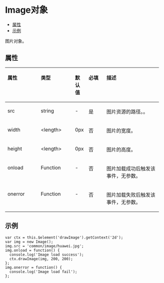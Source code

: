 # Image对象<a name="ZH-CN_TOPIC_0000001115974752"></a>

-   [属性](#zh-cn_topic_0000001058948927_section1968021961113)
-   [示例](#zh-cn_topic_0000001058948927_section13457717134912)

图片对象。

## 属性<a name="zh-cn_topic_0000001058948927_section1968021961113"></a>

<a name="zh-cn_topic_0000001058948927_table1025010619328"></a>
<table><thead align="left"><tr id="zh-cn_topic_0000001058948927_row163667603219"><th class="cellrowborder" valign="top" width="21.8%" id="mcps1.1.6.1.1"><p id="zh-cn_topic_0000001058948927_p536646193210"><a name="zh-cn_topic_0000001058948927_p536646193210"></a><a name="zh-cn_topic_0000001058948927_p536646193210"></a>属性</p>
</th>
<th class="cellrowborder" valign="top" width="22.34%" id="mcps1.1.6.1.2"><p id="zh-cn_topic_0000001058948927_p7366166163213"><a name="zh-cn_topic_0000001058948927_p7366166163213"></a><a name="zh-cn_topic_0000001058948927_p7366166163213"></a>类型</p>
</th>
<th class="cellrowborder" valign="top" width="7.9799999999999995%" id="mcps1.1.6.1.3"><p id="zh-cn_topic_0000001058948927_p143661564327"><a name="zh-cn_topic_0000001058948927_p143661564327"></a><a name="zh-cn_topic_0000001058948927_p143661564327"></a>默认值</p>
</th>
<th class="cellrowborder" valign="top" width="11.73%" id="mcps1.1.6.1.4"><p id="zh-cn_topic_0000001058948927_p11366264324"><a name="zh-cn_topic_0000001058948927_p11366264324"></a><a name="zh-cn_topic_0000001058948927_p11366264324"></a>必填</p>
</th>
<th class="cellrowborder" valign="top" width="36.15%" id="mcps1.1.6.1.5"><p id="zh-cn_topic_0000001058948927_p636619618325"><a name="zh-cn_topic_0000001058948927_p636619618325"></a><a name="zh-cn_topic_0000001058948927_p636619618325"></a>描述</p>
</th>
</tr>
</thead>
<tbody><tr id="zh-cn_topic_0000001058948927_row936656193210"><td class="cellrowborder" valign="top" width="21.8%" headers="mcps1.1.6.1.1 "><p id="zh-cn_topic_0000001058948927_p1436610643211"><a name="zh-cn_topic_0000001058948927_p1436610643211"></a><a name="zh-cn_topic_0000001058948927_p1436610643211"></a>src</p>
</td>
<td class="cellrowborder" valign="top" width="22.34%" headers="mcps1.1.6.1.2 "><p id="zh-cn_topic_0000001058948927_p4366156183210"><a name="zh-cn_topic_0000001058948927_p4366156183210"></a><a name="zh-cn_topic_0000001058948927_p4366156183210"></a>string</p>
</td>
<td class="cellrowborder" valign="top" width="7.9799999999999995%" headers="mcps1.1.6.1.3 "><p id="zh-cn_topic_0000001058948927_p193667616322"><a name="zh-cn_topic_0000001058948927_p193667616322"></a><a name="zh-cn_topic_0000001058948927_p193667616322"></a>-</p>
</td>
<td class="cellrowborder" valign="top" width="11.73%" headers="mcps1.1.6.1.4 "><p id="zh-cn_topic_0000001058948927_p636611610320"><a name="zh-cn_topic_0000001058948927_p636611610320"></a><a name="zh-cn_topic_0000001058948927_p636611610320"></a>是</p>
</td>
<td class="cellrowborder" valign="top" width="36.15%" headers="mcps1.1.6.1.5 "><p id="zh-cn_topic_0000001058948927_p13366106173215"><a name="zh-cn_topic_0000001058948927_p13366106173215"></a><a name="zh-cn_topic_0000001058948927_p13366106173215"></a>图片资源的路径。。</p>
</td>
</tr>
<tr id="zh-cn_topic_0000001058948927_row13366969325"><td class="cellrowborder" valign="top" width="21.8%" headers="mcps1.1.6.1.1 "><p id="zh-cn_topic_0000001058948927_p13366136183210"><a name="zh-cn_topic_0000001058948927_p13366136183210"></a><a name="zh-cn_topic_0000001058948927_p13366136183210"></a>width</p>
</td>
<td class="cellrowborder" valign="top" width="22.34%" headers="mcps1.1.6.1.2 "><p id="zh-cn_topic_0000001058948927_p73668623216"><a name="zh-cn_topic_0000001058948927_p73668623216"></a><a name="zh-cn_topic_0000001058948927_p73668623216"></a>&lt;length&gt;</p>
</td>
<td class="cellrowborder" valign="top" width="7.9799999999999995%" headers="mcps1.1.6.1.3 "><p id="zh-cn_topic_0000001058948927_p8366206123215"><a name="zh-cn_topic_0000001058948927_p8366206123215"></a><a name="zh-cn_topic_0000001058948927_p8366206123215"></a>0px</p>
</td>
<td class="cellrowborder" valign="top" width="11.73%" headers="mcps1.1.6.1.4 "><p id="zh-cn_topic_0000001058948927_p636617633210"><a name="zh-cn_topic_0000001058948927_p636617633210"></a><a name="zh-cn_topic_0000001058948927_p636617633210"></a>否</p>
</td>
<td class="cellrowborder" valign="top" width="36.15%" headers="mcps1.1.6.1.5 "><p id="zh-cn_topic_0000001058948927_p123661613324"><a name="zh-cn_topic_0000001058948927_p123661613324"></a><a name="zh-cn_topic_0000001058948927_p123661613324"></a>图片的宽度。</p>
</td>
</tr>
<tr id="zh-cn_topic_0000001058948927_row103661365321"><td class="cellrowborder" valign="top" width="21.8%" headers="mcps1.1.6.1.1 "><p id="zh-cn_topic_0000001058948927_p163663610321"><a name="zh-cn_topic_0000001058948927_p163663610321"></a><a name="zh-cn_topic_0000001058948927_p163663610321"></a>height</p>
</td>
<td class="cellrowborder" valign="top" width="22.34%" headers="mcps1.1.6.1.2 "><p id="zh-cn_topic_0000001058948927_p03673613324"><a name="zh-cn_topic_0000001058948927_p03673613324"></a><a name="zh-cn_topic_0000001058948927_p03673613324"></a>&lt;length&gt;</p>
</td>
<td class="cellrowborder" valign="top" width="7.9799999999999995%" headers="mcps1.1.6.1.3 "><p id="zh-cn_topic_0000001058948927_p113674614326"><a name="zh-cn_topic_0000001058948927_p113674614326"></a><a name="zh-cn_topic_0000001058948927_p113674614326"></a>0px</p>
</td>
<td class="cellrowborder" valign="top" width="11.73%" headers="mcps1.1.6.1.4 "><p id="zh-cn_topic_0000001058948927_p3367566327"><a name="zh-cn_topic_0000001058948927_p3367566327"></a><a name="zh-cn_topic_0000001058948927_p3367566327"></a>否</p>
</td>
<td class="cellrowborder" valign="top" width="36.15%" headers="mcps1.1.6.1.5 "><p id="zh-cn_topic_0000001058948927_p43671663322"><a name="zh-cn_topic_0000001058948927_p43671663322"></a><a name="zh-cn_topic_0000001058948927_p43671663322"></a>图片的高度。</p>
</td>
</tr>
<tr id="zh-cn_topic_0000001058948927_row18346152013215"><td class="cellrowborder" valign="top" width="21.8%" headers="mcps1.1.6.1.1 "><p id="zh-cn_topic_0000001058948927_p1033772416322"><a name="zh-cn_topic_0000001058948927_p1033772416322"></a><a name="zh-cn_topic_0000001058948927_p1033772416322"></a>onload</p>
</td>
<td class="cellrowborder" valign="top" width="22.34%" headers="mcps1.1.6.1.2 "><p id="zh-cn_topic_0000001058948927_p1337202419320"><a name="zh-cn_topic_0000001058948927_p1337202419320"></a><a name="zh-cn_topic_0000001058948927_p1337202419320"></a>Function</p>
</td>
<td class="cellrowborder" valign="top" width="7.9799999999999995%" headers="mcps1.1.6.1.3 "><p id="zh-cn_topic_0000001058948927_p137953293211"><a name="zh-cn_topic_0000001058948927_p137953293211"></a><a name="zh-cn_topic_0000001058948927_p137953293211"></a>-</p>
</td>
<td class="cellrowborder" valign="top" width="11.73%" headers="mcps1.1.6.1.4 "><p id="zh-cn_topic_0000001058948927_p153471320113217"><a name="zh-cn_topic_0000001058948927_p153471320113217"></a><a name="zh-cn_topic_0000001058948927_p153471320113217"></a>否</p>
</td>
<td class="cellrowborder" valign="top" width="36.15%" headers="mcps1.1.6.1.5 "><p id="zh-cn_topic_0000001058948927_p7337142443214"><a name="zh-cn_topic_0000001058948927_p7337142443214"></a><a name="zh-cn_topic_0000001058948927_p7337142443214"></a>图片加载成功后触发该事件，无参数。</p>
</td>
</tr>
<tr id="zh-cn_topic_0000001058948927_row455917203329"><td class="cellrowborder" valign="top" width="21.8%" headers="mcps1.1.6.1.1 "><p id="zh-cn_topic_0000001058948927_p107821651123213"><a name="zh-cn_topic_0000001058948927_p107821651123213"></a><a name="zh-cn_topic_0000001058948927_p107821651123213"></a>onerror</p>
</td>
<td class="cellrowborder" valign="top" width="22.34%" headers="mcps1.1.6.1.2 "><p id="zh-cn_topic_0000001058948927_p147828514328"><a name="zh-cn_topic_0000001058948927_p147828514328"></a><a name="zh-cn_topic_0000001058948927_p147828514328"></a>Function</p>
</td>
<td class="cellrowborder" valign="top" width="7.9799999999999995%" headers="mcps1.1.6.1.3 "><p id="zh-cn_topic_0000001058948927_p19161175419328"><a name="zh-cn_topic_0000001058948927_p19161175419328"></a><a name="zh-cn_topic_0000001058948927_p19161175419328"></a>-</p>
</td>
<td class="cellrowborder" valign="top" width="11.73%" headers="mcps1.1.6.1.4 "><p id="zh-cn_topic_0000001058948927_p0559142083215"><a name="zh-cn_topic_0000001058948927_p0559142083215"></a><a name="zh-cn_topic_0000001058948927_p0559142083215"></a>否</p>
</td>
<td class="cellrowborder" valign="top" width="36.15%" headers="mcps1.1.6.1.5 "><p id="zh-cn_topic_0000001058948927_p1778212512329"><a name="zh-cn_topic_0000001058948927_p1778212512329"></a><a name="zh-cn_topic_0000001058948927_p1778212512329"></a>图片加载失败后触发该事件，无参数。</p>
</td>
</tr>
</tbody>
</table>

## 示例<a name="zh-cn_topic_0000001058948927_section13457717134912"></a>

```
var ctx = this.$element('drawImage').getContext('2d');
var img = new Image();
img.src = 'common/image/huawei.jpg';
img.onload = function() {
  console.log('Image load success');
  ctx.drawImage(img, 200, 200);
};
img.onerror = function() {
  console.log('Image load fail');
};
```


